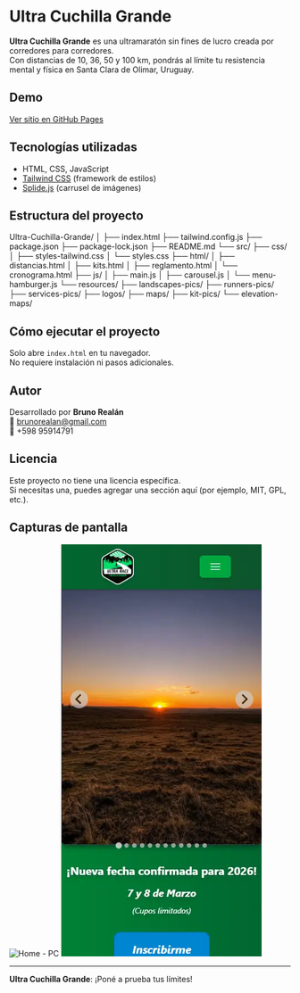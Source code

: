 # Ultra Cuchilla Grande

**Ultra Cuchilla Grande** es una ultramaratón sin fines de lucro creada por corredores para corredores.  
Con distancias de 10, 36, 50 y 100 km, pondrás al límite tu resistencia mental y física en Santa Clara de Olimar, Uruguay.

## Demo

[Ver sitio en GitHub Pages](https://brunorealan.github.io/Ultra-Cuchilla-Grande)

## Tecnologías utilizadas

- HTML, CSS, JavaScript
- [Tailwind CSS](https://tailwindcss.com/) (framework de estilos)
- [Splide.js](https://splidejs.com/) (carrusel de imágenes)

## Estructura del proyecto
Ultra-Cuchilla-Grande/
│
├── index.html
├── tailwind.config.js
├── package.json
├── package-lock.json
├── README.md
└── src/
    ├── css/
    │   ├── styles-tailwind.css
    │   └── styles.css
    ├── html/
    │   ├── distancias.html
    │   ├── kits.html
    │   ├── reglamento.html
    │   └── cronograma.html
    ├── js/
    │   ├── main.js
    │   ├── carousel.js
    │   └── menu-hamburger.js
    └── resources/
        ├── landscapes-pics/
        ├── runners-pics/
        ├── services-pics/
        ├── logos/
        ├── maps/
        ├── kit-pics/
        └── elevation-maps/
## Cómo ejecutar el proyecto

Solo abre `index.html` en tu navegador.  
No requiere instalación ni pasos adicionales.

## Autor

Desarrollado por **Bruno Realán**  
📧 brunorealan@gmail.com  
📱 +598 95914791

## Licencia

Este proyecto no tiene una licencia específica.  
Si necesitas una, puedes agregar una sección aquí (por ejemplo, MIT, GPL, etc.).

## Capturas de pantalla

![Home - PC](src/resources/front-page/front-page.webp)
![Home - Mobile](src/resources/front-page/front-page-mobile.webp)

---

**Ultra Cuchilla Grande**: ¡Poné a prueba tus límites!


